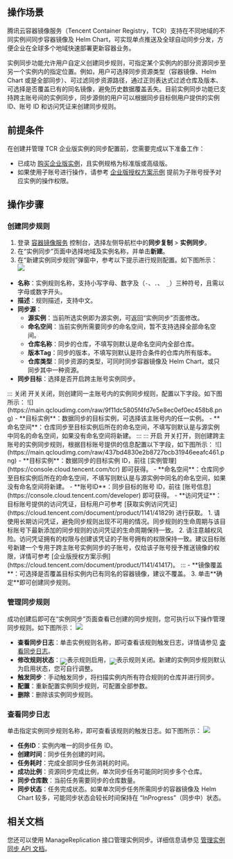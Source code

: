 
## 操作场景
腾讯云容器镜像服务（Tencent Container Registry，TCR）支持在不同地域的不同实例间同步容器镜像及 Helm Chart，可实现单点推送及全球自动同步分发，方便企业在全球多个地域快速部署更新容器业务。

实例同步功能允许用户自定义创建同步规则，可指定某个实例内的部分资源同步至另一个实例内的指定位置。例如，用户可选择同步资源类型（容器镜像、Helm Chart 或是全部同步）、可过滤同步资源路径，通过正则表达式过滤仓库及版本、可选择是否覆盖已有的同名镜像，避免历史数据覆盖丢失。目前实例同步功能已支持跨主账号间的实例同步，同步源侧的用户可以根据同步目标侧用户提供的实例 ID、账号 ID 和访问凭证来创建同步规则。

## 前提条件

在创建并管理 TCR 企业版实例的同步配置前，您需要完成以下准备工作：
- 已成功 [购买企业版实例](https://cloud.tencent.com/document/product/1141/51110)，且实例规格为标准版或高级版。
- 如果使用子账号进行操作，请参考 [企业版授权方案示例](https://cloud.tencent.com/document/product/1141/41417) 提前为子账号授予对应实例的操作权限。

## 操作步骤
### 创建同步规则
1. 登录 [容器镜像服务](https://console.cloud.tencent.com/tcr) 控制台，选择左侧导航栏中的**同步复制** > **实例同步**。
2. 在“实例同步”页面中选择地域及实例名称，并单击**新建**。
3. 在“新建实例同步规则”弹窗中，参考以下提示进行规则配置。如下图所示：
![](https://main.qcloudimg.com/raw/6868524038ad5ccc3d27a794855052d4.png)
 - **名称**：实例规则名称，支持小写字母、数字及（`-`、`.`、` _`）三种符号，且需以字母或数字开头。
 - **描述**：规则描述，支持中文。
 - **同步源**：
    - **源实例**：当前所选实例即为源实例，可返回“实例同步”页面修改。
    - **命名空间**：当前实例所需要同步的命名空间，暂不支持选择全部命名空间。
    - **仓库名称**：同步的仓库，不填写则默认是命名空间内全部仓库。
    - **版本Tag**：同步的版本，不填写则默认是符合条件的仓库内所有版本。
    - **仓库类型**：同步资源的类型，可同时同步容器镜像及 Helm Chart，或只同步其中一种资源。
 - **同步目标**：选择是否开启跨主账号实例同步。    
<dx-tabs>
::: 关闭
开关关闭，则创建同一主账号内的实例同步规则，配置以下字段。如下图所示：
![](https://main.qcloudimg.com/raw/9f11dc5805f4fd7e5e8ec0ef0ec458b8.png)
- **目标实例**：数据同步的目标实例，可选择该主账号内的任一实例。
- **命名空间**：仓库同步至目标实例后所在的命名空间，不填写则默认是与源实例中同名的命名空间，如果没有命名空间将新建。
:::
::: 开启
开关打开，则创建跨主账号的实例同步规则，根据目标账号提供的信息配置以下字段，如下图所示：
![](https://main.qcloudimg.com/raw/437bd4830e2b8727bcb31946eeafc461.png)
- **目标实例**：数据同步的目标实例 ID，前往 [实例管理](https://console.cloud.tencent.com/tcr) 即可获得。
- **命名空间**：仓库同步至目标实例后所在的命名空间，不填写则默认是与源实例中同名的命名空间，如果没有命名空间将新建。
- **账号ID**：同步目标的账号 ID，前往 [账号信息](https://console.cloud.tencent.com/developer) 即可获得。
- **访问凭证**：目标账号提供的访问凭证，目标用户可参考 [获取实例访问凭证](https://cloud.tencent.com/document/product/1141/41829) 进行获取。
<dx-alert infotype="notice" title="">
1. 请使用长期访问凭证，避免同步规则出现不可用的情况。同步规则的生命周期与该目标账号下最新添加的同步规则的访问凭证的生命周期保持一致。
2. 请注意越权风险。访问凭证拥有的权限与创建该凭证的子账号拥有的权限保持一致。建议目标账号新建一个专用于跨主账号实例同步的子账号，仅给该子账号授予推送镜像的权限，详情可参考 [企业版授权方案示例](https://cloud.tencent.com/document/product/1141/41417)。
</dx-alert>
:::
</dx-tabs>
 - **镜像覆盖**：可选择是否覆盖目标实例内已有同名的容器镜像，建议不覆盖。
3. 单击**确定**即可创建同步规则。
 
### 管理同步规则
成功创建后即可在“实例同步”页面查看已创建的同步规则，您可执行以下操作管理同步规则。如下图所示：
![](https://main.qcloudimg.com/raw/42e856df81f0702a8adb0e71c370d19a.png)
- **查看同步日志**：单击实例规则名称，即可查看该规则触发日志，详情请参见 [查看同步日志](#CheckLog)。
- **修改规则状态**：<img src="https://main.qcloudimg.com/raw/d31873587cb976e1429768b2dc2b0e16.png" style="margin:-6px 0px">表示规则启用，<img src="https://main.qcloudimg.com/raw/5ba06490364505efc4d698e3adb1064e.png" style="margin:-6px 0px">表示规则关闭。新建的实例同步规则默认为启用状态，您可自行调整。
- **触发同步**：手动触发同步，将扫描实例内所有符合规则的仓库并进行同步。
- **配置**：重新配置实例同步规则，可配置全部参数。
- **删除**：删除该实例同步规则。

### 查看同步日志[](id:CheckLog)
单击指定实例同步规则名称，即可查看该规则的触发日志。如下图所示：
![](https://main.qcloudimg.com/raw/45d656d202beaecb5ab8e2ac36ba4935.png)
- **任务ID**：实例内唯一的同步任务 ID。
- **创建时间**：同步任务创建的时间。
- **任务耗时**：完成全部同步任务消耗的时间。
- **成功比例**：资源同步完成比例，单次同步任务可能同时同步多个仓库。
- **同步仓库数**：当前任务需要同步的仓库数量。
- **同步状态**：任务完成状态。如果单次同步任务所需同步的容器镜像及 Helm Chart 较多，可能同步状态会较长时间保持在 “InProgress”（同步中）状态。




## 相关文档

您还可以使用 ManageReplication 接口管理实例同步。详细信息请参见 [管理实例同步 API 文档](https://cloud.tencent.com/document/product/1141/41572)。


